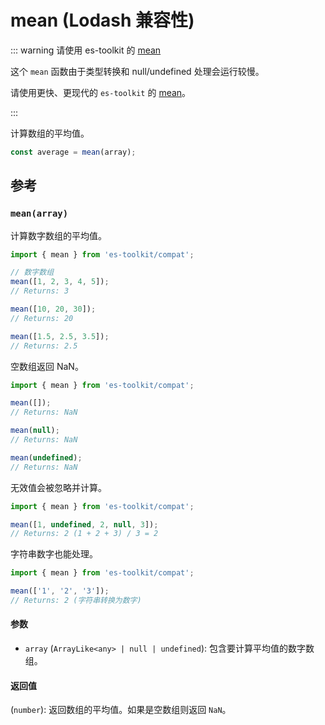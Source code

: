 # mean (Lodash 兼容性)

::: warning 请使用 es-toolkit 的 [mean](../../math/mean.md)

这个 `mean` 函数由于类型转换和 null/undefined 处理会运行较慢。

请使用更快、更现代的 `es-toolkit` 的 [mean](../../math/mean.md)。

:::

计算数组的平均值。

```typescript
const average = mean(array);
```

## 参考

### `mean(array)`

计算数字数组的平均值。

```typescript
import { mean } from 'es-toolkit/compat';

// 数字数组
mean([1, 2, 3, 4, 5]);
// Returns: 3

mean([10, 20, 30]);
// Returns: 20

mean([1.5, 2.5, 3.5]);
// Returns: 2.5
```

空数组返回 NaN。

```typescript
import { mean } from 'es-toolkit/compat';

mean([]);
// Returns: NaN

mean(null);
// Returns: NaN

mean(undefined);
// Returns: NaN
```

无效值会被忽略并计算。

```typescript
import { mean } from 'es-toolkit/compat';

mean([1, undefined, 2, null, 3]);
// Returns: 2 (1 + 2 + 3) / 3 = 2
```

字符串数字也能处理。

```typescript
import { mean } from 'es-toolkit/compat';

mean(['1', '2', '3']);
// Returns: 2 (字符串转换为数字)
```

#### 参数

- `array` (`ArrayLike<any> | null | undefined`): 包含要计算平均值的数字数组。

#### 返回值

(`number`): 返回数组的平均值。如果是空数组则返回 `NaN`。
